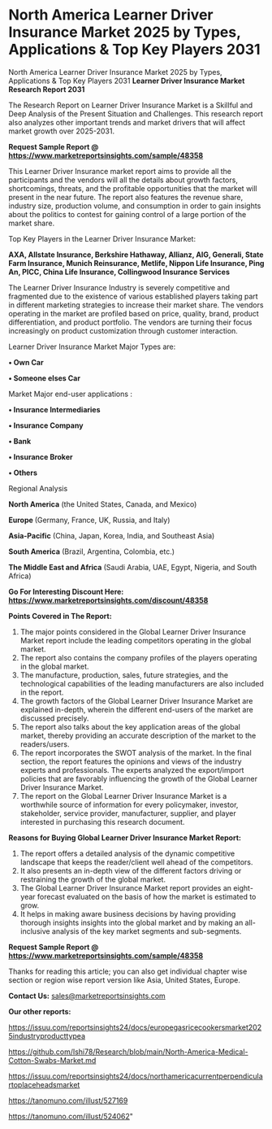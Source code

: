 # North America Learner Driver Insurance Market 2025 by Types, Applications & Top Key Players 2031
North America Learner Driver Insurance Market 2025 by Types, Applications & Top Key Players 2031
<strong>Learner Driver Insurance Market Research Report 2031</strong>

The Research Report on Learner Driver Insurance Market is a Skillful and Deep Analysis of the Present Situation and Challenges. This research report also analyzes other important trends and market drivers that will affect market growth over 2025-2031.

<strong>Request Sample Report @ <a href=https://www.marketreportsinsights.com/sample/48358>https://www.marketreportsinsights.com/sample/48358</a></strong>

This Learner Driver Insurance market report aims to provide all the participants and the vendors will all the details about growth factors, shortcomings, threats, and the profitable opportunities that the market will present in the near future. The report also features the revenue share, industry size, production volume, and consumption in order to gain insights about the politics to contest for gaining control of a large portion of the market share.

Top Key Players in the Learner Driver Insurance Market:

<strong>AXA, Allstate Insurance, Berkshire Hathaway, Allianz, AIG, Generali, State Farm Insurance, Munich Reinsurance, Metlife, Nippon Life Insurance, Ping An, PICC, China Life Insurance, Collingwood Insurance Services</strong>

The Learner Driver Insurance Industry is severely competitive and fragmented due to the existence of various established players taking part in different marketing strategies to increase their market share. The vendors operating in the market are profiled based on price, quality, brand, product differentiation, and product portfolio. The vendors are turning their focus increasingly on product customization through customer interaction.

Learner Driver Insurance Market Major Types are:

<strong>•  Own Car

•  Someone elses Car</strong>

Market Major end-user applications :

<strong>•  Insurance Intermediaries

•  Insurance Company

•  Bank

•  Insurance Broker

•  Others</strong>

Regional Analysis

</u><strong><b>North America</b></strong> (the United States, Canada, and Mexico)

<strong><b>Europe </b></strong>(Germany, France, UK, Russia, and Italy)

<strong><b>Asia-Pacific</b></strong> (China, Japan, Korea, India, and Southeast Asia)

<strong><b>South America</b></strong> (Brazil, Argentina, Colombia, etc.)

<strong><b>The Middle East and Africa</b></strong> (Saudi Arabia, UAE, Egypt, Nigeria, and South Africa)

<strong>Go For Interesting Discount Here: <a href=https://www.marketreportsinsights.com/discount/48358>https://www.marketreportsinsights.com/discount/48358</a></strong>

<strong>Points Covered in The Report:</strong>
<ol>
  <li>The major points considered in the Global Learner Driver Insurance Market report include the leading competitors operating in the global market.</li>
  <li>The report also contains the company profiles of the players operating in the global market.</li>
  <li>The manufacture, production, sales, future strategies, and the technological capabilities of the leading manufacturers are also included in the report.</li>
  <li>The growth factors of the Global Learner Driver Insurance Market are explained in-depth, wherein the different end-users of the market are discussed precisely.</li>
  <li>The report also talks about the key application areas of the global market, thereby providing an accurate description of the market to the readers/users.</li>
  <li>The report incorporates the SWOT analysis of the market. In the final section, the report features the opinions and views of the industry experts and professionals. The experts analyzed the export/import policies that are favorably influencing the growth of the Global Learner Driver Insurance Market.</li>
  <li>The report on the Global Learner Driver Insurance Market is a worthwhile source of information for every policymaker, investor, stakeholder, service provider, manufacturer, supplier, and player interested in purchasing this research document.</li>
</ol>
<strong>Reasons for Buying Global Learner Driver Insurance Market Report:</strong>

<ol>
  <li>The report offers a detailed analysis of the dynamic competitive landscape that keeps the reader/client well ahead of the competitors.</li>
  <li>It also presents an in-depth view of the different factors driving or restraining the growth of the global market.</li>
  <li>The Global Learner Driver Insurance Market report provides an eight-year forecast evaluated on the basis of how the market is estimated to grow.</li>
  <li>It helps in making aware business decisions by having providing thorough insights insights into the global market and by making an all-inclusive analysis of the key market segments and sub-segments.</li>
</ol>
<strong>Request Sample Report @ <a href=https://www.marketreportsinsights.com/sample/48358>https://www.marketreportsinsights.com/sample/48358</a></strong>


Thanks for reading this article; you can also get individual chapter wise section or region wise report version like Asia, United States, Europe.

<strong>Contact Us:</strong>
sales@marketreportsinsights.com

<strong>Our other reports:</strong>

<a href=https://issuu.com/reportsinsights24/docs/europegasricecookersmarket2025industryproducttypea>https://issuu.com/reportsinsights24/docs/europegasricecookersmarket2025industryproducttypea</a>

<a href=https://github.com/Ishi78/Research/blob/main/North-America-Medical-Cotton-Swabs-Market.md>https://github.com/Ishi78/Research/blob/main/North-America-Medical-Cotton-Swabs-Market.md</a>

<a href=https://issuu.com/reportsinsights24/docs/northamericacurrentperpendiculartoplaceheadsmarket>https://issuu.com/reportsinsights24/docs/northamericacurrentperpendiculartoplaceheadsmarket</a>

<a href=https://tanomuno.com/illust/527169>https://tanomuno.com/illust/527169</a>

<a href=https://tanomuno.com/illust/524062>https://tanomuno.com/illust/524062</a>"
